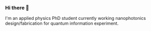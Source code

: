 ### Hi there 👋

I'm an applied physics PhD student currently working nanophotonics design/fabrication for quantum information experiment. 


<!--
**third-stone/third-stone** is a ✨ _special_ ✨ repository because its `README.md` (this file) appears on your GitHub profile.

** - 🔭 I’m currently working on ...
** - 🌱 I’m currently learning ...
** - 👯 I’m looking to collaborate on ...
** - 🤔 I’m looking for help with ...
** - 💬 Ask me about ...
** - 📫 How to reach me: ...
** - ⚡ Fun fact: ...
-->
